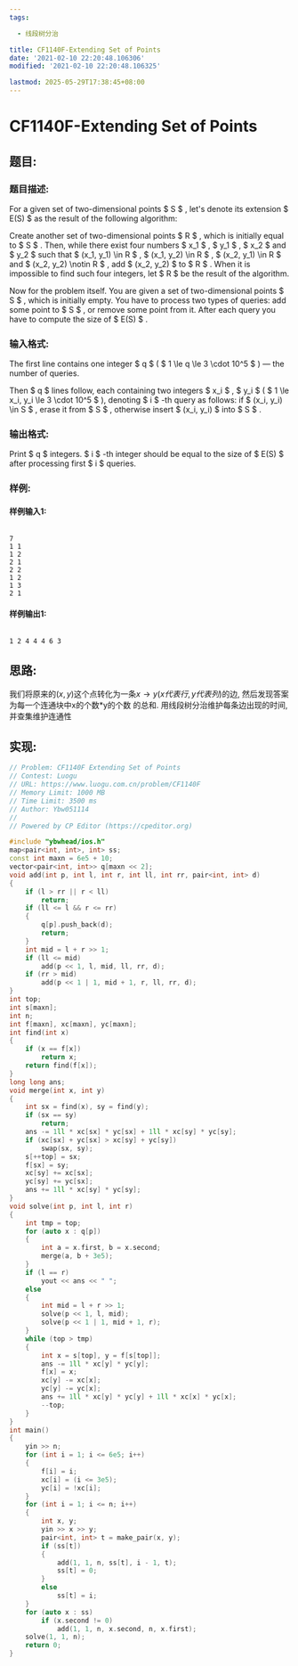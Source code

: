 ```yaml
---
tags: 

  - 线段树分治

title: CF1140F-Extending Set of Points
date: '2021-02-10 22:20:48.106306'
modified: '2021-02-10 22:20:48.106325'

lastmod: 2025-05-29T17:38:45+08:00
---
```


# CF1140F-Extending Set of Points

## 题目:

### 题目描述:

For a given set of two-dimensional points $ S $ , let's denote its extension $ E(S) $ as the result of the following algorithm:

Create another set of two-dimensional points $ R $ , which is initially equal to $ S $ . Then, while there exist four numbers $ x_1 $ , $ y_1 $ , $ x_2 $ and $ y_2 $ such that $ (x_1, y_1) \in R $ , $ (x_1, y_2) \in R $ , $ (x_2, y_1) \in R $ and $ (x_2, y_2) \notin R $ , add $ (x_2, y_2) $ to $ R $ . When it is impossible to find such four integers, let $ R $ be the result of the algorithm.

Now for the problem itself. You are given a set of two-dimensional points $ S $ , which is initially empty. You have to process two types of queries: add some point to $ S $ , or remove some point from it. After each query you have to compute the size of $ E(S) $ .

### 输入格式:

The first line contains one integer $ q $ ( $ 1 \le q \le 3 \cdot 10^5 $ ) — the number of queries.

Then $ q $ lines follow, each containing two integers $ x_i $ , $ y_i $ ( $ 1 \le x_i, y_i \le 3 \cdot 10^5 $ ), denoting $ i $ -th query as follows: if $ (x_i, y_i) \in S $ , erase it from $ S $ , otherwise insert $ (x_i, y_i) $ into $ S $ .

### 输出格式:

Print $ q $ integers. $ i $ -th integer should be equal to the size of $ E(S) $ after processing first $ i $ queries.

### 样例:

#### 样例输入1:

``` 

7
1 1
1 2
2 1
2 2
1 2
1 3
2 1

```

#### 样例输出1:

``` 

1 2 4 4 4 6 3 
```

## 思路:

我们将原来的$(x, y)$这个点转化为一条$x\to y(x代表行, y代表列)$的边, 然后发现答案为每一个连通块中x的个数*y的个数 的总和. 用线段树分治维护每条边出现的时间, 并查集维护连通性

## 实现:

``` cpp
// Problem: CF1140F Extending Set of Points
// Contest: Luogu
// URL: https://www.luogu.com.cn/problem/CF1140F
// Memory Limit: 1000 MB
// Time Limit: 3500 ms
// Author: Ybw051114
//
// Powered by CP Editor (https://cpeditor.org)

#include "ybwhead/ios.h"
map<pair<int, int>, int> ss;
const int maxn = 6e5 + 10;
vector<pair<int, int>> q[maxn << 2];
void add(int p, int l, int r, int ll, int rr, pair<int, int> d)
{
    if (l > rr || r < ll)
        return;
    if (ll <= l && r <= rr)
    {
        q[p].push_back(d);
        return;
    }
    int mid = l + r >> 1;
    if (ll <= mid)
        add(p << 1, l, mid, ll, rr, d);
    if (rr > mid)
        add(p << 1 | 1, mid + 1, r, ll, rr, d);
}
int top;
int s[maxn];
int n;
int f[maxn], xc[maxn], yc[maxn];
int find(int x)
{
    if (x == f[x])
        return x;
    return find(f[x]);
}
long long ans;
void merge(int x, int y)
{
    int sx = find(x), sy = find(y);
    if (sx == sy)
        return;
    ans -= 1ll * xc[sx] * yc[sx] + 1ll * xc[sy] * yc[sy];
    if (xc[sx] + yc[sx] > xc[sy] + yc[sy])
        swap(sx, sy);
    s[++top] = sx;
    f[sx] = sy;
    xc[sy] += xc[sx];
    yc[sy] += yc[sx];
    ans += 1ll * xc[sy] * yc[sy];
}
void solve(int p, int l, int r)
{
    int tmp = top;
    for (auto x : q[p])
    {
        int a = x.first, b = x.second;
        merge(a, b + 3e5);
    }
    if (l == r)
        yout << ans << " ";
    else
    {
        int mid = l + r >> 1;
        solve(p << 1, l, mid);
        solve(p << 1 | 1, mid + 1, r);
    }
    while (top > tmp)
    {
        int x = s[top], y = f[s[top]];
        ans -= 1ll * xc[y] * yc[y];
        f[x] = x;
        xc[y] -= xc[x];
        yc[y] -= yc[x];
        ans += 1ll * xc[y] * yc[y] + 1ll * xc[x] * yc[x];
        --top;
    }
}
int main()
{
    yin >> n;
    for (int i = 1; i <= 6e5; i++)
    {
        f[i] = i;
        xc[i] = (i <= 3e5);
        yc[i] = !xc[i];
    }
    for (int i = 1; i <= n; i++)
    {
        int x, y;
        yin >> x >> y;
        pair<int, int> t = make_pair(x, y);
        if (ss[t])
        {
            add(1, 1, n, ss[t], i - 1, t);
            ss[t] = 0;
        }
        else
            ss[t] = i;
    }
    for (auto x : ss)
        if (x.second != 0)
            add(1, 1, n, x.second, n, x.first);
    solve(1, 1, n);
    return 0;
}
```
